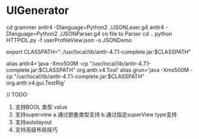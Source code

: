 # UIGenerator

cd grammer
antlr4 -Dlanguage=Python2 ./JSONLexer.g4
antlr4 -Dlanguage=Python2 ./JSONParser.g4
co file to Parser
cd ..
python HTTPIDL.py -f userProfileView.json -o JSONDemo


export CLASSPATH=".:/usr/local/lib/antlr-4.7.1-complete.jar:$CLASSPATH"

alias antlr4='java -Xmx500M -cp "/usr/local/lib/antlr-4.7.1-complete.jar:$CLASSPATH" org.antlr.v4.Tool'
alias grun='java -Xmx500M -cp "/usr/local/lib/antlr-4.7.1-complete.jar:$CLASSPATH" org.antlr.v4.gui.TestRig'



// TODO:
1. 支持BOOL 类型 value
2. 支持superview
	a.通过嵌套类型支持
	b.通过指定superView type支持
3. 支持autolayout
4. 支持高级布局技巧